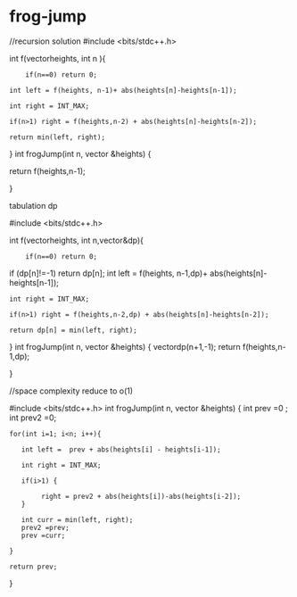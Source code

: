 # frog-jump
//recursion solution 
#include <bits/stdc++.h> 

int f(vector<int>heights, int n ){

        if(n==0) return 0; 

    int left = f(heights, n-1)+ abs(heights[n]-heights[n-1]);

    int right = INT_MAX; 

    if(n>1) right = f(heights,n-2) + abs(heights[n]-heights[n-2]); 

    return min(left, right);  
}
int frogJump(int n, vector<int> &heights)
{

   return f(heights,n-1); 

}

tabulation   dp 

#include <bits/stdc++.h> 

int f(vector<int>heights, int n,vector<int>&dp){

        if(n==0) return 0; 
if (dp[n]!=-1)  return dp[n]; 
    int left = f(heights, n-1,dp)+ abs(heights[n]-heights[n-1]);

    int right = INT_MAX; 

    if(n>1) right = f(heights,n-2,dp) + abs(heights[n]-heights[n-2]); 

    return dp[n] = min(left, right);  
}
int frogJump(int n, vector<int> &heights)
{
    vector<int>dp(n+1,-1); 
   return f(heights,n-1,dp); 

}

//space complexity reduce to o(1)

#include <bits/stdc++.h> 
int frogJump(int n, vector<int> &heights)
{
   int prev =0 ; 
   int prev2 =0; 
    
    for(int i=1; i<n; i++){
            
       int left =  prev + abs(heights[i] - heights[i-1]);
       
       int right = INT_MAX; 
       
       if(i>1) {

            right = prev2 + abs(heights[i])-abs(heights[i-2]);  
       }  

       int curr = min(left, right); 
       prev2 =prev; 
       prev =curr; 
       
    }  

    return prev;  
}
